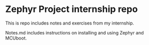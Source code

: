 # Zephyr Project internship repo

This is repo includes notes and exercises from my internship.

Notes.md includes instructions on installing and using Zephyr and MCUboot.
